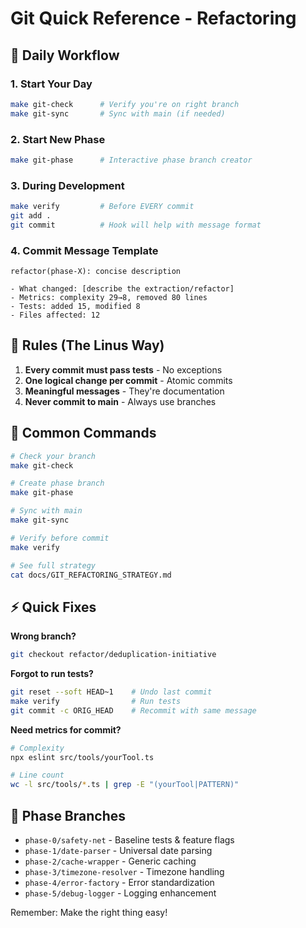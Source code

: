 # Git Quick Reference - Refactoring

## 🚀 Daily Workflow

### 1. Start Your Day
```bash
make git-check      # Verify you're on right branch
make git-sync       # Sync with main (if needed)
```

### 2. Start New Phase
```bash
make git-phase      # Interactive phase branch creator
```

### 3. During Development
```bash
make verify         # Before EVERY commit
git add .
git commit          # Hook will help with message format
```

### 4. Commit Message Template
```
refactor(phase-X): concise description

- What changed: [describe the extraction/refactor]
- Metrics: complexity 29→8, removed 80 lines
- Tests: added 15, modified 8
- Files affected: 12
```

## 📏 Rules (The Linus Way)

1. **Every commit must pass tests** - No exceptions
2. **One logical change per commit** - Atomic commits
3. **Meaningful messages** - They're documentation
4. **Never commit to main** - Always use branches

## 🔧 Common Commands

```bash
# Check your branch
make git-check

# Create phase branch
make git-phase

# Sync with main
make git-sync

# Verify before commit
make verify

# See full strategy
cat docs/GIT_REFACTORING_STRATEGY.md
```

## ⚡ Quick Fixes

**Wrong branch?**
```bash
git checkout refactor/deduplication-initiative
```

**Forgot to run tests?**
```bash
git reset --soft HEAD~1    # Undo last commit
make verify                # Run tests
git commit -c ORIG_HEAD    # Recommit with same message
```

**Need metrics for commit?**
```bash
# Complexity
npx eslint src/tools/yourTool.ts

# Line count
wc -l src/tools/*.ts | grep -E "(yourTool|PATTERN)"
```

## 🎯 Phase Branches

- `phase-0/safety-net` - Baseline tests & feature flags
- `phase-1/date-parser` - Universal date parsing
- `phase-2/cache-wrapper` - Generic caching
- `phase-3/timezone-resolver` - Timezone handling
- `phase-4/error-factory` - Error standardization
- `phase-5/debug-logger` - Logging enhancement

Remember: Make the right thing easy!